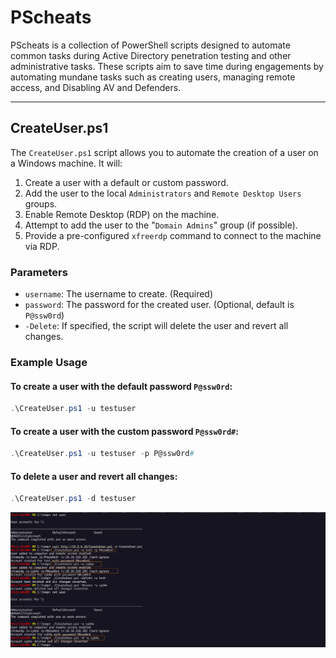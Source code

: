 # PScheats

PScheats is a collection of PowerShell scripts designed to automate common tasks during Active Directory penetration testing and other administrative tasks. These scripts aim to save time during engagements by automating mundane tasks such as creating users, managing remote access, and Disabling AV and Defenders.

---

## CreateUser.ps1

The `CreateUser.ps1` script allows you to automate the creation of a user on a Windows machine. It will:
1. Create a user with a default or custom password.
2. Add the user to the local `Administrators` and `Remote Desktop Users` groups.
3. Enable Remote Desktop (RDP) on the machine.
4. Attempt to add the user to the "`Domain Admins`" group (if possible).
5. Provide a pre-configured `xfreerdp` command to connect to the machine via RDP.

### Parameters
- `username`: The username to create. (Required)
- `password`: The password for the created user. (Optional, default is `P@ssw0rd`)
- `-Delete`: If specified, the script will delete the user and revert all changes.

### Example Usage

#### To create a user with the default password `P@ssw0rd`:
```powershell
.\CreateUser.ps1 -u testuser
```
#### To create a user with the custom password `P@ssw0rd#`:
```powershell
.\CreateUser.ps1 -u testuser -p P@ssw0rd#
```
#### To delete a user and revert all changes:
```powershell
.\CreateUser.ps1 -d testuser 
```
![](1.png)
